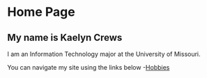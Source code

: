 
# Home Page
## My name is Kaelyn Crews

I am an Information Technology major at the University of Missouri.

You can navigate my site using the links below
-[Hobbies](./hobbies.md)
